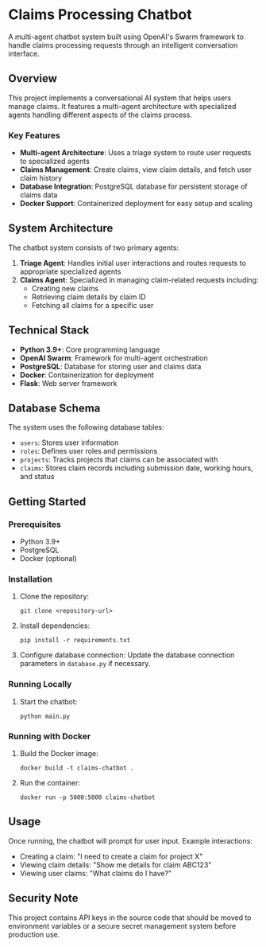 # Claims Processing Chatbot

A multi-agent chatbot system built using OpenAI's Swarm framework to handle claims processing requests through an intelligent conversation interface.

## Overview

This project implements a conversational AI system that helps users manage claims. It features a multi-agent architecture with specialized agents handling different aspects of the claims process.

### Key Features

- **Multi-agent Architecture**: Uses a triage system to route user requests to specialized agents
- **Claims Management**: Create claims, view claim details, and fetch user claim history
- **Database Integration**: PostgreSQL database for persistent storage of claims data
- **Docker Support**: Containerized deployment for easy setup and scaling

## System Architecture

The chatbot system consists of two primary agents:

1. **Triage Agent**: Handles initial user interactions and routes requests to appropriate specialized agents
2. **Claims Agent**: Specialized in managing claim-related requests including:
   - Creating new claims
   - Retrieving claim details by claim ID
   - Fetching all claims for a specific user

## Technical Stack

- **Python 3.9+**: Core programming language
- **OpenAI Swarm**: Framework for multi-agent orchestration
- **PostgreSQL**: Database for storing user and claims data
- **Docker**: Containerization for deployment
- **Flask**: Web server framework

## Database Schema

The system uses the following database tables:

- `users`: Stores user information
- `roles`: Defines user roles and permissions
- `projects`: Tracks projects that claims can be associated with
- `claims`: Stores claim records including submission date, working hours, and status

## Getting Started

### Prerequisites

- Python 3.9+
- PostgreSQL
- Docker (optional)

### Installation

1. Clone the repository:

   ```
   git clone <repository-url>
   ```

2. Install dependencies:

   ```
   pip install -r requirements.txt
   ```

3. Configure database connection:
   Update the database connection parameters in `database.py` if necessary.

### Running Locally

1. Start the chatbot:
   ```
   python main.py
   ```

### Running with Docker

1. Build the Docker image:

   ```
   docker build -t claims-chatbot .
   ```

2. Run the container:
   ```
   docker run -p 5000:5000 claims-chatbot
   ```

## Usage

Once running, the chatbot will prompt for user input. Example interactions:

- Creating a claim: "I need to create a claim for project X"
- Viewing claim details: "Show me details for claim ABC123"
- Viewing user claims: "What claims do I have?"

## Security Note

This project contains API keys in the source code that should be moved to environment variables or a secure secret management system before production use.

